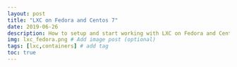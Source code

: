 ```yaml
---
layout: post
title: "LXC on Fedora and Centos 7"
date: 2019-06-26
description: How to setup and start working with LXC on Fedora and Centos 7
img: lxc_fedora.png # Add image post (optional)
tags: [lxc,containers] # add tag
toc: true
---
```


